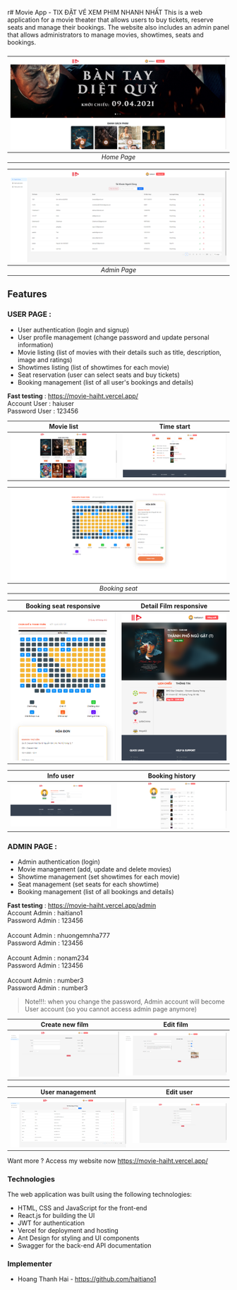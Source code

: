 r# Movie App - TIX ĐẶT VÉ XEM PHIM NHANH NHẤT
This is a web application for a movie theater that allows users to buy tickets, reserve seats and manage their bookings. The website also includes an admin panel that allows administrators to manage movies, showtimes, seats and bookings.
###
| ![Home page](https://github.com/haitiano1/movie-react/blob/master/web-img/Home.png) | 
|:--:| 
| *Home Page* |

| ![Home page](https://github.com/haitiano1/movie-react/blob/master/web-img/admin-page.png) | 
|:--:| 
| *Admin Page* |


## Features
### USER PAGE : 
* User authentication (login and signup)
* User profile management (change password and update personal information)
* Movie listing (list of movies with their details such as title, description, image and ratings)
* Showtimes listing (list of showtimes for each movie)
* Seat reservation (user can select seats and buy tickets)
* Booking management (list of all user's bookings and details)

**Fast testing** : https://movie-haiht.vercel.app/ <br/>Account User   :   haiuser<br/>Password User  :   123456

Movie list              | Time start
:-------------------------------------------:|:-------------------------------------------:
![Login](https://github.com/haitiano1/movie-react/blob/master/web-img/movie-list.png)  |  ![Signup](https://github.com/haitiano1/movie-react/blob/master/web-img/booking.png)

| ![Home page](https://github.com/haitiano1/movie-react/blob/master/web-img/seat.png) | 
|:--:| 
| *Booking seat* |

Booking seat responsive              | Detail Film responsive
:-------------------------------------------:|:-------------------------------------------:
![Login](https://github.com/haitiano1/movie-react/blob/master/web-img/seat-responsive.png)  |  ![Signup](https://github.com/haitiano1/movie-react/blob/master/web-img/detail-responsive.png)

Info user           | Booking history
:-------------------------------------------:|:-------------------------------------------:
![Login](https://github.com/haitiano1/movie-react/blob/master/web-img/profile.png)  |  ![Signup](https://github.com/haitiano1/movie-react/blob/master/web-img/history-booking.png)

### ADMIN PAGE : 
* Admin authentication (login)
* Movie management (add, update and delete movies)
* Showtime management (set showtimes for each movie)
* Seat management (set seats for each showtime)
* Booking management (list of all bookings and details)

**Fast testing** : https://movie-haiht.vercel.app/admin
<br/> Account Admin  :   haitiano1 <br/> Password Admin  :   123456
</br>
<br/> Account Admin  :   nhuongemnha777 <br/> Password Admin  :   123456
</br>
<br/> Account Admin  :   nonam234 <br/> Password Admin  :   123456
</br>
<br/> Account Admin  :   number3 <br/> Password Admin  :   number3
> Note!!!: when you change the password, Admin account will become User account (so you cannot access admin page anymore)

Create new film           | Edit film
:-------------------------------------------:|:-------------------------------------------:
![Login](https://github.com/haitiano1/movie-react/blob/master/web-img/AddFilm.png)  |  ![Signup](https://github.com/haitiano1/movie-react/blob/master/web-img/EditFilm.png)

User management           | Edit user
:-------------------------------------------:|:-------------------------------------------:
![Login](https://github.com/haitiano1/movie-react/blob/master/web-img/UserAdmin.png)  |  ![Signup](https://github.com/haitiano1/movie-react/blob/master/web-img/EditUser.png)

Want more ? Access my website now 
https://movie-haiht.vercel.app/



### Technologies
The web application was built using the following technologies:
* HTML, CSS and JavaScript for the front-end
* React.js for building the UI
* JWT for authentication
* Vercel for deployment and hosting
* Ant Design for styling and UI components
* Swagger for the back-end API documentation


### Implementer
* Hoang Thanh Hai - https://github.com/haitiano1




